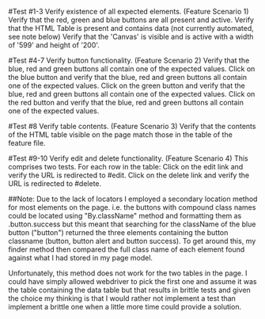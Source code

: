 #Test #1-3  Verify existence of all expected elements. (Feature Scenario 1)
Verify that the red, green and blue buttons are all present and active.
Verify that the HTML Table is present and contains data (not currently automated, see note below)
Verify that the 'Canvas' is visible and is active with a width of '599' and height of '200'.

#Test #4-7 Verify button functionality. (Feature Scenario 2)
Verify that the blue, red and green buttons all contain one of the expected values.
Click on the blue button and verify that the blue, red and green buttons all contain one of the expected values.
Click on the green button and verify that the blue, red and green buttons all contain one of the expected values.
Click on the red button and verify that the blue, red and green buttons all contain one of the expected values.

#Test #8 Verify table contents. (Feature Scenario 3)
Verify that the contents of the HTML table visible on the page match those in the table of the feature file.

#Test #9-10 Verify edit and delete functionality. (Feature Scenario 4)
This comprises two tests. For each row in the table:
Click on the edit link and verify the URL is redirected to #edit.
Click on the delete link and verify the URL is redirected to #delete.


##Note: 
Due to the lack of locators I employed a secondary location method for most elements on the page. i.e. the buttons with compound class names could be located using "By.className" method and formatting them as .button.success but this meant that searching for the className of the blue button ("button") returned the three elements containing the button classname (button, button alert and button success). To get around this, my finder method then compared the full class name of each element found against what I had stored in my page model.

Unfortunately, this method does not work for the two tables in the page. I could have simply allowed webdriver to pick the first one and assume it was the table containing the data table but that results in brittle tests and given the choice my thinking is that I would rather not implement a test than implement a brittle one when a little more time could provide a solution.